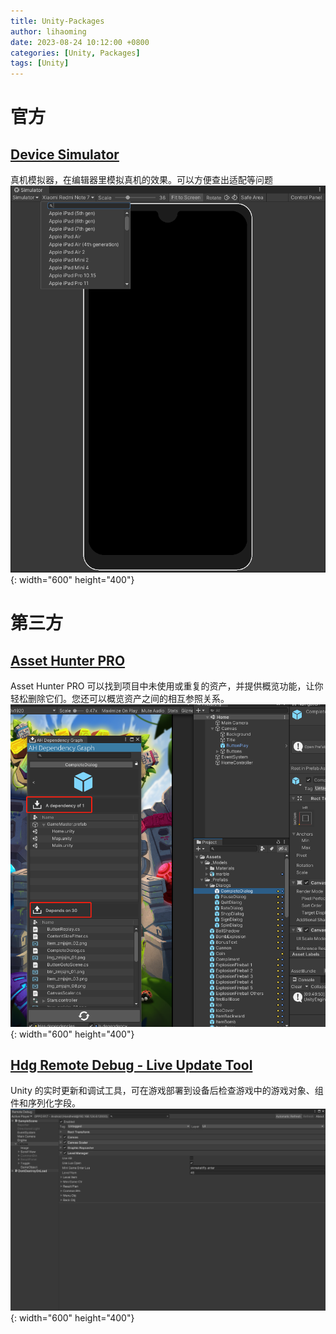 ```yaml
---
title: Unity-Packages
author: lihaoming
date: 2023-08-24 10:12:00 +0800
categories: [Unity, Packages]
tags: [Unity]
---
```


# 官方
## [Device Simulator](https://docs.unity3d.com/Packages/com.unity.device-simulator@3.0/manual/index.html)
真机模拟器，在编辑器里模拟真机的效果。可以方便查出适配等问题
![](/assets/img/packages/device_simulator_1.png){: width="600" height="400"}

# 第三方
## [Asset Hunter PRO](https://assetstore.unity.com/packages/tools/utilities/asset-hunter-pro-135296)  
Asset Hunter PRO 可以找到项目中未使用或重复的资产，并提供概览功能，让你轻松删除它们。您还可以概览资产之间的相互参照关系。
![](/assets/img/packages/asset_hunter_1.png){: width="600" height="400"}

## [Hdg Remote Debug - Live Update Tool](https://assetstore.unity.com/packages/tools/utilities/hdg-remote-debug-live-update-tool-61863)  
 Unity 的实时更新和调试工具，可在游戏部署到设备后检查游戏中的游戏对象、组件和序列化字段。
![](/assets/img/packages/hdg_remote_debug_1.png){: width="600" height="400"}